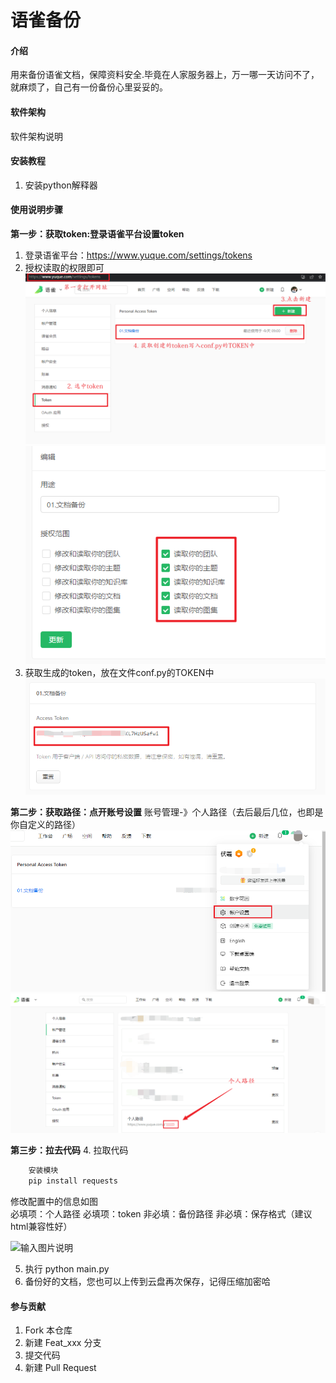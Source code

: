 # 语雀备份

#### 介绍
用来备份语雀文档，保障资料安全.毕竟在人家服务器上，万一哪一天访问不了，就麻烦了，自己有一份备份心里妥妥的。

#### 软件架构
软件架构说明


#### 安装教程
1. 安装python解释器

#### 使用说明步骤
**第一步：获取token:登录语雀平台设置token**
1. 登录语雀平台：https://www.yuque.com/settings/tokens
2. 授权读取的权限即可
![输入图片说明](images/01.yuque1.png)
![输入图片说明](images/01.shouquan.png)
3. 获取生成的token，放在文件conf.py的TOKEN中
![输入图片说明](images/01.yuque.png)  

**第二步：获取路径：点开账号设置**
账号管理-》个人路径（去后最后几位，也即是你自定义的路径）
![输入图片说明](images/image.png)
![输入图片说明](images/%E4%B8%AA%E4%BA%BA%E8%AE%BE%E7%BD%AE.png)  

**第三步：拉去代码**
4. 拉取代码
```python
    安装模块    
    pip install requests
```
修改配置中的信息如图  
必填项：个人路径
必填项：token
非必填：备份路径
非必填：保存格式（建议html兼容性好）

![输入图片说明](images/yqapiconf.py%20%C2%B7%20SpeedPython-%E8%AF%AD%E9%9B%80%E6%96%87%E6%A1%A3%E5%A4%87%E4%BB%BD%20-%20%E7%A0%81%E4%BA%91%20-%20%E5%BC%80%E6%BA%90%E4%B8%AD%E5%9B%BD%20-%20Google%20Chrome_2022-08-07_18-18-41.png)

5. 执行
python main.py
6. 备份好的文档，您也可以上传到云盘再次保存，记得压缩加密哈
#### 参与贡献

1.  Fork 本仓库
2.  新建 Feat_xxx 分支
3.  提交代码
4.  新建 Pull Request

